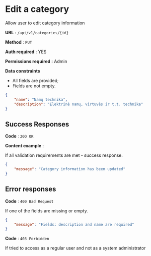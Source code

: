 # Edit a category

Allow user to edit category information

**URL** : `/api/v1/categories/{id}`

**Method** : `PUT`

**Auth required** : YES

**Permissions required** : Admin

**Data constraints**

- All fields are provided;
- Fields are not empty.

```json
{
    "name": "Namų technika",
    "description": "Elektrinė namų, virtuvės ir t.t. technika"
}
```

## Success Responses

**Code** : `20O OK`

**Content example** : 

If all validation requirements are met - success response.

```json
{
    "message": "Category information has been updated"
}
```
## Error responses

**Code** : `400 Bad Request`

If one of the fields are missing or empty.

```json
{
    "message": "Fields: description and name are required"
}
```

**Code** : `403 Forbidden`

If tried to access as a regular user and not as a system administrator